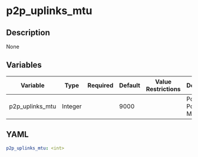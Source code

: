 # p2p_uplinks_mtu

## Description

None

## Variables

| Variable | Type | Required | Default | Value Restrictions | Description |
| -------- | ---- | -------- | ------- | ------------------ | ----------- |
| p2p_uplinks_mtu | Integer |  | 9000 |  | Point to Point Links MTU |

## YAML

```yaml
p2p_uplinks_mtu: <int>
```
